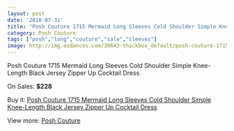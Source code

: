 ```yaml
---
layout: post
date: '2018-07-31'
title: "Posh Couture 1715 Mermaid Long Sleeves Cold Shoulder Simple Knee-Length Black Jersey Zipper Up Cocktail Dress"
category: Posh Couture
tags: ["posh","long","couture","sale","sleeves"]
image: http://img.eudances.com/30643-thickbox_default/posh-couture-1715-mermaid-long-sleeves-cold-shoulder-simple-knee-length-black-jersey-zipper-up-cocktail-dress.jpg
---
```

Posh Couture 1715 Mermaid Long Sleeves Cold Shoulder Simple Knee-Length Black Jersey Zipper Up Cocktail Dress

On Sales: **$228**
<a href="https://www.eudances.com/en/posh-couture/9768-posh-couture-1715-mermaid-long-sleeves-cold-shoulder-simple-knee-length-black-jersey-zipper-up-cocktail-dress.html"><amp-img layout="responsive" width="600" height="600" src="//img.eudances.com/30643-thickbox_default/posh-couture-1715-mermaid-long-sleeves-cold-shoulder-simple-knee-length-black-jersey-zipper-up-cocktail-dress.jpg" alt="Posh Couture 1715 Mermaid Long Sleeves Cold Shoulder Simple Knee-Length Black Jersey Zipper Up Cocktail Dress 0" /></a>
<a href="https://www.eudances.com/en/posh-couture/9768-posh-couture-1715-mermaid-long-sleeves-cold-shoulder-simple-knee-length-black-jersey-zipper-up-cocktail-dress.html"><amp-img layout="responsive" width="600" height="600" src="//img.eudances.com/30653-thickbox_default/posh-couture-1715-mermaid-long-sleeves-cold-shoulder-simple-knee-length-black-jersey-zipper-up-cocktail-dress.jpg" alt="Posh Couture 1715 Mermaid Long Sleeves Cold Shoulder Simple Knee-Length Black Jersey Zipper Up Cocktail Dress 1" /></a>
<a href="https://www.eudances.com/en/posh-couture/9768-posh-couture-1715-mermaid-long-sleeves-cold-shoulder-simple-knee-length-black-jersey-zipper-up-cocktail-dress.html"><amp-img layout="responsive" width="600" height="600" src="//img.eudances.com/30652-thickbox_default/posh-couture-1715-mermaid-long-sleeves-cold-shoulder-simple-knee-length-black-jersey-zipper-up-cocktail-dress.jpg" alt="Posh Couture 1715 Mermaid Long Sleeves Cold Shoulder Simple Knee-Length Black Jersey Zipper Up Cocktail Dress 2" /></a>
<a href="https://www.eudances.com/en/posh-couture/9768-posh-couture-1715-mermaid-long-sleeves-cold-shoulder-simple-knee-length-black-jersey-zipper-up-cocktail-dress.html"><amp-img layout="responsive" width="600" height="600" src="//img.eudances.com/30651-thickbox_default/posh-couture-1715-mermaid-long-sleeves-cold-shoulder-simple-knee-length-black-jersey-zipper-up-cocktail-dress.jpg" alt="Posh Couture 1715 Mermaid Long Sleeves Cold Shoulder Simple Knee-Length Black Jersey Zipper Up Cocktail Dress 3" /></a>
<a href="https://www.eudances.com/en/posh-couture/9768-posh-couture-1715-mermaid-long-sleeves-cold-shoulder-simple-knee-length-black-jersey-zipper-up-cocktail-dress.html"><amp-img layout="responsive" width="600" height="600" src="//img.eudances.com/30650-thickbox_default/posh-couture-1715-mermaid-long-sleeves-cold-shoulder-simple-knee-length-black-jersey-zipper-up-cocktail-dress.jpg" alt="Posh Couture 1715 Mermaid Long Sleeves Cold Shoulder Simple Knee-Length Black Jersey Zipper Up Cocktail Dress 4" /></a>
<a href="https://www.eudances.com/en/posh-couture/9768-posh-couture-1715-mermaid-long-sleeves-cold-shoulder-simple-knee-length-black-jersey-zipper-up-cocktail-dress.html"><amp-img layout="responsive" width="600" height="600" src="//img.eudances.com/30649-thickbox_default/posh-couture-1715-mermaid-long-sleeves-cold-shoulder-simple-knee-length-black-jersey-zipper-up-cocktail-dress.jpg" alt="Posh Couture 1715 Mermaid Long Sleeves Cold Shoulder Simple Knee-Length Black Jersey Zipper Up Cocktail Dress 5" /></a>
<a href="https://www.eudances.com/en/posh-couture/9768-posh-couture-1715-mermaid-long-sleeves-cold-shoulder-simple-knee-length-black-jersey-zipper-up-cocktail-dress.html"><amp-img layout="responsive" width="600" height="600" src="//img.eudances.com/30648-thickbox_default/posh-couture-1715-mermaid-long-sleeves-cold-shoulder-simple-knee-length-black-jersey-zipper-up-cocktail-dress.jpg" alt="Posh Couture 1715 Mermaid Long Sleeves Cold Shoulder Simple Knee-Length Black Jersey Zipper Up Cocktail Dress 6" /></a>
<a href="https://www.eudances.com/en/posh-couture/9768-posh-couture-1715-mermaid-long-sleeves-cold-shoulder-simple-knee-length-black-jersey-zipper-up-cocktail-dress.html"><amp-img layout="responsive" width="600" height="600" src="//img.eudances.com/30647-thickbox_default/posh-couture-1715-mermaid-long-sleeves-cold-shoulder-simple-knee-length-black-jersey-zipper-up-cocktail-dress.jpg" alt="Posh Couture 1715 Mermaid Long Sleeves Cold Shoulder Simple Knee-Length Black Jersey Zipper Up Cocktail Dress 7" /></a>
<a href="https://www.eudances.com/en/posh-couture/9768-posh-couture-1715-mermaid-long-sleeves-cold-shoulder-simple-knee-length-black-jersey-zipper-up-cocktail-dress.html"><amp-img layout="responsive" width="600" height="600" src="//img.eudances.com/30646-thickbox_default/posh-couture-1715-mermaid-long-sleeves-cold-shoulder-simple-knee-length-black-jersey-zipper-up-cocktail-dress.jpg" alt="Posh Couture 1715 Mermaid Long Sleeves Cold Shoulder Simple Knee-Length Black Jersey Zipper Up Cocktail Dress 8" /></a>
<a href="https://www.eudances.com/en/posh-couture/9768-posh-couture-1715-mermaid-long-sleeves-cold-shoulder-simple-knee-length-black-jersey-zipper-up-cocktail-dress.html"><amp-img layout="responsive" width="600" height="600" src="//img.eudances.com/30645-thickbox_default/posh-couture-1715-mermaid-long-sleeves-cold-shoulder-simple-knee-length-black-jersey-zipper-up-cocktail-dress.jpg" alt="Posh Couture 1715 Mermaid Long Sleeves Cold Shoulder Simple Knee-Length Black Jersey Zipper Up Cocktail Dress 9" /></a>
<a href="https://www.eudances.com/en/posh-couture/9768-posh-couture-1715-mermaid-long-sleeves-cold-shoulder-simple-knee-length-black-jersey-zipper-up-cocktail-dress.html"><amp-img layout="responsive" width="600" height="600" src="//img.eudances.com/30644-thickbox_default/posh-couture-1715-mermaid-long-sleeves-cold-shoulder-simple-knee-length-black-jersey-zipper-up-cocktail-dress.jpg" alt="Posh Couture 1715 Mermaid Long Sleeves Cold Shoulder Simple Knee-Length Black Jersey Zipper Up Cocktail Dress 10" /></a>

Buy it: [Posh Couture 1715 Mermaid Long Sleeves Cold Shoulder Simple Knee-Length Black Jersey Zipper Up Cocktail Dress](https://www.eudances.com/en/posh-couture/9768-posh-couture-1715-mermaid-long-sleeves-cold-shoulder-simple-knee-length-black-jersey-zipper-up-cocktail-dress.html "Posh Couture 1715 Mermaid Long Sleeves Cold Shoulder Simple Knee-Length Black Jersey Zipper Up Cocktail Dress")

View more: [Posh Couture](https://www.eudances.com/en/161-posh-couture "Posh Couture")